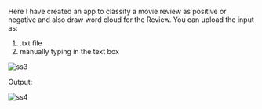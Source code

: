 Here I have created an app to classify a movie review as positive or negative and also draw word cloud for the Review.
You can upload the input as:
1. .txt file
2. manually typing in the text box


![ss3](https://github.com/Shriyamkgp/MovieRApp/assets/112169092/8dabd27b-d69d-4af9-9763-9e4091b080e1)

Output:


![ss4](https://github.com/Shriyamkgp/MovieRApp/assets/112169092/f57c47cb-a91e-4894-aeea-8c048badbddc)


